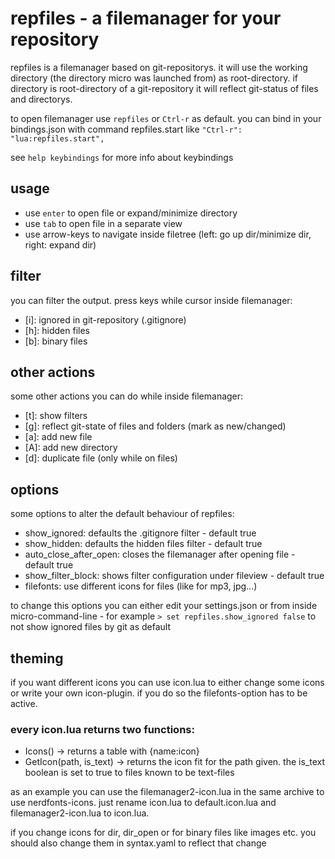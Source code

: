 # repfiles - a filemanager for your repository 

repfiles is a filemanager based on git-repositorys. 
it will use the working directory (the directory micro was launched from) as root-directory.
if directory is root-directory of a git-repository it will reflect git-status of 
files and directorys. 

to open filemanager use `repfiles` or `Ctrl-r` as default.
you can bind in your bindings.json with command repfiles.start
like `"Ctrl-r": "lua:repfiles.start",`

see `help keybindings` for more info about keybindings

## usage

- use `enter` to open file or expand/minimize directory
- use `tab` to open file in a separate view
- use arrow-keys to navigate inside filetree (left: go up dir/minimize dir, right: expand dir)

## filter

you can filter the output. press keys while cursor inside filemanager:

- [i]: ignored in git-repository (.gitignore)
- [h]: hidden files 
- [b]: binary files

## other actions

some other actions you can do while inside filemanager:
- [t]: show filters
- [g]: reflect git-state of files and folders (mark as new/changed)
- [a]: add new file
- [A]: add new directory
- [d]: duplicate file (only while on files)

## options

some options to alter the default behaviour of repfiles:

- show_ignored: defaults the .gitignore filter - default true
- show_hidden: defaults the hidden files filter - default true
- auto_close_after_open: closes the filemanager after opening file - default true
- show_filter_block: shows filter configuration under fileview - default true
- filefonts: use different icons for files (like for mp3, jpg...)


to change this options you can either edit your settings.json or from inside micro-command-line - for example `> set repfiles.show_ignored false` to not show ignored files by git as default

## theming

if you want different icons you can use icon.lua to either change some icons or write your own 
icon-plugin. if you do so the filefonts-option has to be active. 

### every icon.lua returns two functions:
- Icons() -> returns a table with {name:icon}
- GetIcon(path, is_text) -> returns the icon fit for the path given. the is_text boolean is set to true to files known to be text-files

as an example you can use the filemanager2-icon.lua in the same archive to use nerdfonts-icons. 
just rename icon.lua to default.icon.lua and filemanager2-icon.lua to icon.lua. 

if you change icons for dir, dir_open or for binary files like images etc. you should also change them in syntax.yaml to reflect that change